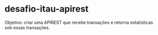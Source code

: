 # desafio-itau-apirest
Objetivo: criar uma APIREST que recebe transações e retorna estatísticas sob essas transações.

